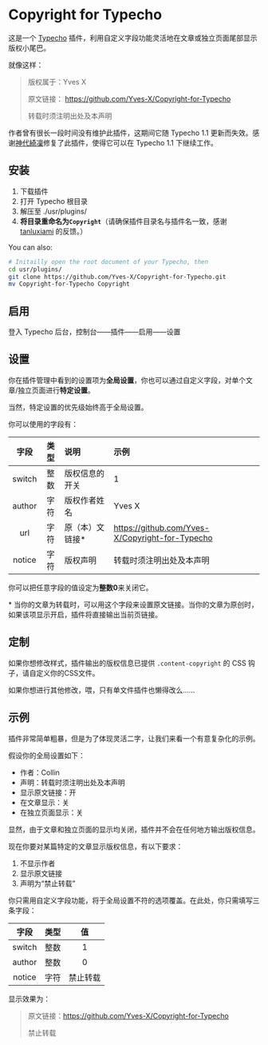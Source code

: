 # Copyright for Typecho

这是一个 [Typecho](https://github.com/typecho/typecho) 插件，利用自定义字段功能灵活地在文章或独立页面尾部显示版权小尾巴。

就像这样：

> 版权属于：Yves X
>
> 原文链接： https://github.com/Yves-X/Copyright-for-Typecho
>
> 转载时须注明出处及本声明

作者曾有很长一段时间没有维护此插件，这期间它随 Typecho 1.1 更新而失效。感谢[神代綺凜](https://github.com/YKilin)修复了此插件，使得它可以在 Typecho 1.1 下继续工作。

## 安装

1. 下载插件
1. 打开 Typecho 根目录
1. 解压至 ./usr/plugins/
1. **将目录重命名为`Copyright`**（请确保插件目录名与插件名一致，感谢 [tanluxiami](https://github.com/tanluxiami) 的反馈。）

You can also:

```bash
# Initailly open the root document of your Typecho, then
cd usr/plugins/
git clone https://github.com/Yves-X/Copyright-for-Typecho.git
mv Copyright-for-Typecho Copyright
```

## 启用

登入 Typecho 后台，控制台——插件——启用——设置

## 设置

你在插件管理中看到的设置项为**全局设置**，你也可以通过自定义字段，对单个文章/独立页面进行**特定设置**。

当然，特定设置的优先级始终高于全局设置。

你可以使用的字段有：

| 字段 |类型|说明|示例|
|:---:|:---:|:----|:----|
|switch|整数|版权信息的开关|1|
|author|字符|版权作者姓名|Yves X|
|url|字符|原（本）文链接*|https://github.com/Yves-X/Copyright-for-Typecho|
|notice|字符|版权声明|转载时须注明出处及本声明|

你可以把任意字段的值设定为**整数0**来关闭它。

\* 当你的文章为转载时，可以用这个字段来设置原文链接。当你的文章为原创时，如果该项显示开启，插件将直接输出当前页链接。

## 定制

如果你想修改样式，插件输出的版权信息已提供 `.content-copyright` 的 CSS 钩子，请自定义你的CSS文件。

如果你想进行其他修改，喂，只有单文件插件也懒得改么……

## 示例

插件非常简单粗暴，但是为了体现灵活二字，让我们来看一个有意复杂化的示例。

假设你的全局设置如下：

- 作者：Collin
- 声明：转载时须注明出处及本声明
- 显示原文链接：开
- 在文章显示：关
- 在独立页面显示：关

显然，由于文章和独立页面的显示均关闭，插件并不会在任何地方输出版权信息。

现在你要对某篇特定的文章显示版权信息，有以下要求：

1. 不显示作者
1. 显示原文链接
1. 声明为“禁止转载”

你只需用自定义字段功能，将于全局设置不符的选项覆盖。在此处，你只需填写三条字段：

| 字段 |类型|值|
|:---:|:---:|:----:|
|switch|整数|1|
|author|整数|0|
|notice|字符|禁止转载|

显示效果为：

> 原文链接：https://github.com/Yves-X/Copyright-for-Typecho
>
> 禁止转载